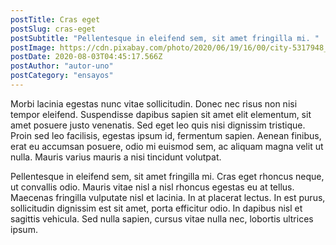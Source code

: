 ```yaml
---
postTitle: Cras eget
postSlug: cras-eget
postSubtitle: "Pellentesque in eleifend sem, sit amet fringilla mi. "
postImage: https://cdn.pixabay.com/photo/2020/06/19/16/00/city-5317948_1280.jpg
postDate: 2020-08-03T04:45:17.566Z
postAuthor: "autor-uno"
postCategory: "ensayos"
---
```

<!--StartFragment-->

Morbi lacinia egestas nunc vitae sollicitudin. Donec nec risus non nisi tempor eleifend. Suspendisse dapibus sapien sit amet elit elementum, sit amet posuere justo venenatis. Sed eget leo quis nisi dignissim tristique. Proin sed leo facilisis, egestas ipsum id, fermentum sapien. Aenean finibus, erat eu accumsan posuere, odio mi euismod sem, ac aliquam magna velit ut nulla. Mauris varius mauris a nisi tincidunt volutpat.

Pellentesque in eleifend sem, sit amet fringilla mi. Cras eget rhoncus neque, ut convallis odio. Mauris vitae nisl a nisl rhoncus egestas eu at tellus. Maecenas fringilla vulputate nisl et lacinia. In at placerat lectus. In est purus, sollicitudin dignissim est sit amet, porta efficitur odio. In dapibus nisl et sagittis vehicula. Sed nulla sapien, cursus vitae nulla nec, lobortis ultrices ipsum.

<!--EndFragment-->